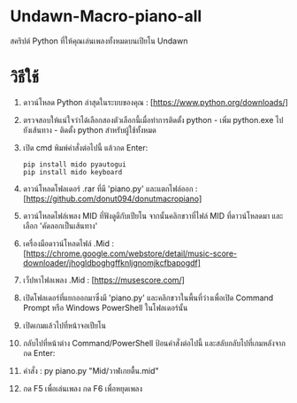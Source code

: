 # Undawn-Macro-piano-all

สคริปต์ Python ที่ให้คุณเล่นเพลงทั้งหมดบนเปียโน Undawn
# วิธีใช้

1. ดาวน์โหลด Python ล่าสุดในระบบของคุณ : [https://www.python.org/downloads/]
2. ตรวจสอบให้แน่ใจว่าได้เลือกสองตัวเลือกนี้เมื่อทำการติดตั้ง python - เพิ่ม python.exe ไปยังเส้นทาง - ติดตั้ง python สำหรับผู้ใช้ทั้งหมด
3. เปิด cmd พิมพ์คำสั่งต่อไปนี้ แล้วกด Enter:
   
     ```
   pip install mido pyautogui
   pip install mido keyboard
    ```
  
5. ดาวน์โหลดโฟลเดอร์ .rar ที่มี 'piano.py' และแตกไฟล์ออก : [https://github.com/donut094/donutmacropiano]
6. ดาวน์โหลดไฟล์เพลง MID ที่ฟังดูดีกับเปียโน จากนั้นคลิกขวาที่ไฟล์ MID ที่ดาวน์โหลดมา และเลือก 'คัดลอกเป็นเส้นทาง'
7. เครื่องมือดาวน์โหลดไฟล์ .Mid : [https://chrome.google.com/webstore/detail/music-score-downloader/jhogldboghgffknljgnomjkcfbapogdf]
8. เว็ปหาไฟลเพลง .Mid : [https://musescore.com/]
9. เปิดโฟลเดอร์ที่แยกออกมาซึ่งมี 'piano.py' และคลิกขวาในพื้นที่ว่างเพื่อเปิด Command Prompt หรือ Windows PowerShell ในโฟลเดอร์นั้น
10. เปิดเกมแล้วไปที่หน้าจอเปียโน
11. กลับไปที่หน้าต่าง Command/PowerShell ป้อนคำสั่งต่อไปนี้ และสลับกลับไปที่เกมหลังจากกด Enter:

11. คำสั่ง : py piano.py "Mid/วาฬเกยตื้น.mid"
   
12. กด F5 เพื่อเล่นเพลง กด F6 เพื่อหยุดเพลง
